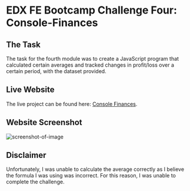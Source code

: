 # EDX FE Bootcamp Challenge Four: Console-Finances

## The Task

The task for the fourth module was to create a JavaScript program that calculated certain averages and tracked changes in profit/loss over a certain period, with the dataset provided.

## Live Website

The live project can be found here: 
[Console Finances](https://builtbydans.github.io/EDX_Challenge4_Console-Finances).

## Website Screenshot

![screenshot-of-image](https://github.com/builtbydans/EDX_Challenge3_Bootstrap-Portfolio/blob/main/screenshot.png)

## Disclaimer

Unfortunately, I was unable to calculate the average correctly as I believe the formula I was using was incorrect. For this reason, I was unable to complete the challenge.
